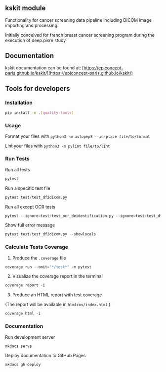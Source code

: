 ## kskit module

Functionality for cancer screening data pipeline including DICOM image importing and processing.

Initially conceived for french breast cancer screening program during the execution of deep.pisre study

## Documentation

kskit documentation can be found at: [https://epiconcept-paris.github.io/kskit/](https://epiconcept-paris.github.io/kskit/)

## Tools for developers

### Installation

```bash
pip install -e .[quality-tools]
```

### Usage

Format your files with `python3 -m autopep8 --in-place file/to/format`

Lint your files with `python3 -m pylint file/to/lint`


### Run Tests

Run all tests
```py
pytest
```

Run a specific test file
```py
pytest test/test_df2dicom.py
```

Run all except OCR tests
```py
pytest --ignore=test/test_ocr_deidentification.py --ignore=test/test_df2dicom
```

Show full error message
```py
pytest test/test_df2dicom.py --showlocals
```

### Calculate Tests Coverage

1. Produce the `.coverage` file
```py
coverage run --omit="*/test*" -m pytest
```

2. Visualize the coverage report in the terminal
```py
coverage report -i
```

3. Produce an HTML report with test coverage

(The report will be available in `htmlcov/index.html` )
```py
coverage html -i
```

### Documentation

Run development server
```py
mkdocs serve
```

Deploy documentation to GitHub Pages
```py
mkdocs gh-deploy
```